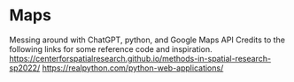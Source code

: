 # Maps
Messing around with ChatGPT, python, and Google Maps API
Credits to the following links for some reference code and inspiration.
https://centerforspatialresearch.github.io/methods-in-spatial-research-sp2022/
https://realpython.com/python-web-applications/
